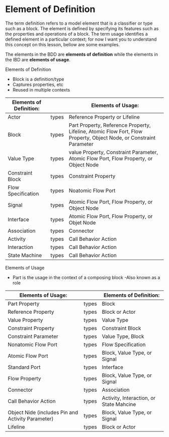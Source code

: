 # Element of Definition

The term definition refers to a model element that is a classifier or type such as a block. The element is defined by specifying its features such as the properties and operations of a block. The term usage identifies a defined element in a particular context; for now I want you to understand this concept on this lesson, bellow are some examples.

The elements in the BDD are **elements of definition** while the elements in the IBD are **elements of usage**.

Elements of Definition
- Block is a definition/type
- Captures properties, etc
- Reused in multiple contexts

| Elements of Definition: |       | Elements of Usage:                                                                                                 |
| ----------------------- | ----- | ------------------------------------------------------------------------------------------------------------------ |
| Actor                   | types | Reference Property or Lifeline                                                                                     |
| Block                   | types | Part Property, Reference Property, Lifeline, Atomic Flow Fort, Flow Property, Object Node, or Constraint Parameter |
| Value Type              | types | value Property, Constraint Parameter, Atomic Flow Port, Flow Property, or Object Node                              |
| Constraint Block        | types | Constraint Property                                                                                                |
| Flow Specification      | types | Noatomic Flow Port                                                                                                 |
| Signal                  | types | Atomic Flow Port, Flow Property, or Object Node                                                                    |
| Interface               | types | Atomic Flow Port, Flow Property, or Objet Node                                                                     |
| Association             | types | Connector                                                                                                          |
| Activity                | types | Call Behavior Action                                                                                               |
| Interaction             | types | Call Behavior Action                                                                                               |
| State Machine           | types | Call Behavior Action                                                                                               |


Elements of Usage
- Part is the usage in the context of a composing block
-Also known as a role


| Elements of Usage:                                |       | Elements of Definition:                 |
| ------------------------------------------------- | ----- | --------------------------------------- |
| Part Property                                     | types | Block                                   |
| Reference Property                                | types | Block or Actor                          |
| Value Property                                    | types | Value Type                              |
| Constraint Property                               | types | Constraint Block                        |
| Constraint Parameter                              | types | Value Type, Block                       |
| Nonatomic Flow Port                               | types | Flow Specification                      |
| Atomic Flow Port                                  | types | Block, Value Type, or Signal            |
| Standard Port                                     | types | Interface                               |
| Flow Property                                     | types | Block, Value Type, or Signal            |
| Connector                                         | types | Association                             |
| Call Behavior Action                              | types | Activity, Interaction, or State Mahcine |
| Object Nide (includes Pin and Activity Parameter) | types | Block, Value Type, or Signal            |
| Lifeline                                          | types | Block or Actor                          |

